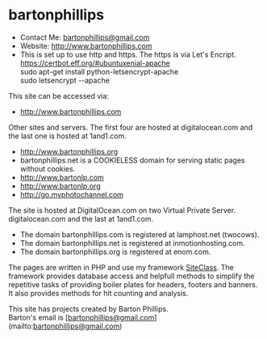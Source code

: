 # bartonphillips

* Contact Me: bartonphillips@gmail.com  
* Website: http://www.bartonphillips.com  
* This is set up to use http and https. The https is via Let's Encript.  
https://certbot.eff.org/#ubuntuxenial-apache  
sudo apt-get install python-letsencrypt-apache  
sudo letsencrypt --apache


This site can be accessed via:
* http://www.bartonphillips.com

Other sites and servers. The first four are hosted at digitalocean.com and the 
last one is hosted at 1and1.com.

* http://www.bartonphillips.org
* bartonphillips.net is a COOKIELESS domain for serving static pages without cookies.
* http://www.bartonlp.com
* http://www.bartonlp.org
* http://go.myphotochannel.com

The site is hosted at DigitalOcean.com on two Virtual Private Server.
digitalocean.com and the last at 1and1.com.
* The domain bartonphillips.com is registered at lamphost.net (twocows).
* The domain bartonphillips.net is registered at inmotionhosting.com.
* The domain bartonphillips.org is registered at enom.com.

The pages are written in PHP and use my framework [SiteClass](https://github.com/bartonlp/site-class).
The framework provides database access and helpfull methods to simplify the repetitive tasks of providing boiler plates for headers, footers and banners. It also provides methods for hit counting and analysis.

This site has projects created by Barton Phillips.  
Barton's email is [bartonphillips@gmail.com] (mailto:bartonphillips@gmail.com)

